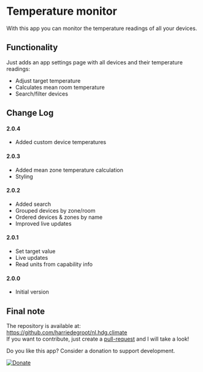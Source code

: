 # Temperature monitor

With this app you can monitor the temperature readings of all your devices.  

## Functionality

Just adds an app settings page with all devices and their temperature readings:
- Adjust target temperature
- Calculates mean room temperature
- Search/filter devices
  
## Change Log  
  
#### 2.0.4  
- Added custom device temperatures  
  
#### 2.0.3  
- Added mean zone temperature calculation  
- Styling
    
#### 2.0.2  
- Added search  
- Grouped devices by zone/room
- Ordered devices & zones by name
- Improved live updates  
  
#### 2.0.1  
- Set target value  
- Live updates  
- Read units from capability info
  
#### 2.0.0
- Initial version  

## Final note ##
The repository is available at: https://github.com/harriedegroot/nl.hdg.climate  
If you want to contribute, just create a [pull-request](https://help.github.com/articles/about-pull-requests/) and I will take a look!

Do you like this app? Consider a donation to support development.
 
[![Donate][pp-donate-image]][pp-donate-link]

[pp-donate-link]: https://www.paypal.me/harriedegroot
[pp-donate-image]: https://img.shields.io/badge/Donate-PayPal-green.svg

